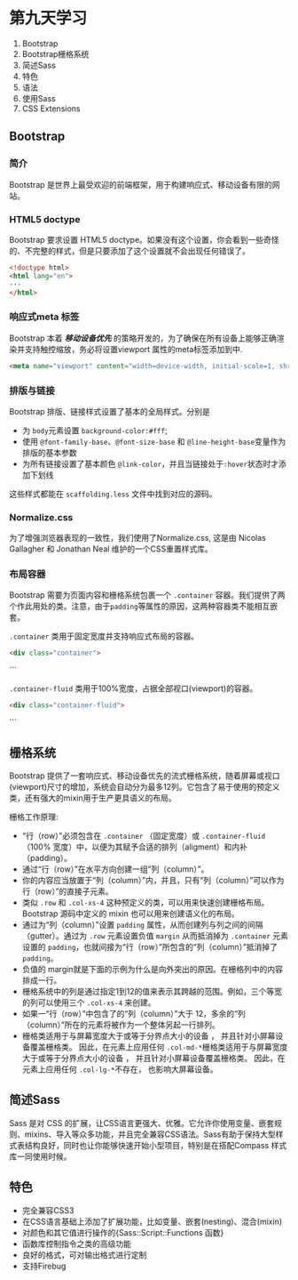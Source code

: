 # 第九天学习

1. Bootstrap 
2. Bootstrap栅格系统
3. 简述Sass
4. 特色
5. 语法
6. 使用Sass
7. CSS Extensions

## Bootstrap

### 简介

Bootstrap 是世界上最受欢迎的前端框架，用于构建响应式、移动设备有限的网站。

### HTML5 doctype

Bootstrap 要求设置 HTML5 doctype。如果没有这个设置，你会看到一些奇怪的、不完整的样式，但是只要添加了这个设置就不会出现任何错误了。

```html
<!doctype html>
<html lang="en">
···
</html>
```

### 响应式meta 标签

Bootstrap 本着 ***移动设备优先*** 的策略开发的，为了确保在所有设备上能够正确渲染并支持触控缩放，务必将设置viewport 属性的meta标签添加到<head>中.

```html
<meta name="viewport" content="width=device-width, initial-scale=1, shrink-to-fit=no">
```

### 排版与链接

Bootstrap 排版、链接样式设置了基本的全局样式。分别是

* 为 `body`元素设置 `background-color:#fff`;
* 使用 `@font-family-base`、`@font-size-base` 和 `@line-height-base`变量作为排版的基本参数
* 为所有链接设置了基本颜色 `@link-color`，并且当链接处于`:hover`状态时才添加下划线

这些样式都能在 `scaffolding.less` 文件中找到对应的源码。

### Normalize.css

为了增强浏览器表现的一致性，我们使用了Normalize.css, 这是由 Nicolas Gallagher 和 Jonathan Neal 维护的一个CSS重置样式库。

### 布局容器

Bootstrap 需要为页面内容和栅格系统包裹一个 `.container` 容器。我们提供了两个作此用处的类。注意，由于`padding`等属性的原因，这两种容器类不能相互嵌套。

`.container` 类用于固定宽度并支持响应式布局的容器。

```html
<div class="container">
  ```
</div>
```

`.container-fluid` 类用于100%宽度，占据全部视口(viewport)的容器。

```html
<div class="container-fluid">
 ```
</div>
```

## 栅格系统

Bootstrap 提供了一套响应式、移动设备优先的流式栅格系统，随着屏幕或视口(viewport)尺寸的增加，系统会自动分为最多12列。它包含了易于使用的预定义类，还有强大的mixin用于生产更具语义的布局。

栅格工作原理:

* “行（row）”必须包含在 `.container` （固定宽度）或 `.container-fluid` （100% 宽度）中，以便为其赋予合适的排列（aligment）和内补（padding）。
* 通过“行（row）”在水平方向创建一组“列（column）”。
* 你的内容应当放置于“列（column）”内，并且，只有“列（column）”可以作为行（row）”的直接子元素。
* 类似 `.row` 和 `.col-xs-4` 这种预定义的类，可以用来快速创建栅格布局。Bootstrap 源码中定义的 mixin 也可以用来创建语义化的布局。
* 通过为“列（column）”设置 `padding` 属性，从而创建列与列之间的间隔（gutter）。通过为 `.row` 元素设置负值 `margin` 从而抵消掉为 `.container` 元素设置的 `padding`，也就间接为“行（row）”所包含的“列（column）”抵消掉了`padding`。
* 负值的 margin就是下面的示例为什么是向外突出的原因。在栅格列中的内容排成一行。
* 栅格系统中的列是通过指定1到12的值来表示其跨越的范围。例如，三个等宽的列可以使用三个 `.col-xs-4` 来创建。
* 如果一“行（row）”中包含了的“列（column）”大于 12，多余的“列（column）”所在的元素将被作为一个整体另起一行排列。
* 栅格类适用于与屏幕宽度大于或等于分界点大小的设备 ， 并且针对小屏幕设备覆盖栅格类。 因此，在元素上应用任何 `.col-md-*`栅格类适用于与屏幕宽度大于或等于分界点大小的设备 ， 并且针对小屏幕设备覆盖栅格类。 因此，在元素上应用任何 `.col-lg-*`不存在， 也影响大屏幕设备。

## 简述Sass

Sass 是对 CSS 的扩展，让CSS语言更强大、优雅。它允许你使用变量、嵌套规则、mixins、导入等众多功能，并且完全兼容CSS语法。Sass有助于保持大型样式表结构良好，同时也让你能够快速开始小型项目，特别是在搭配Compass 样式库一同使用时候。

## 特色

* 完全兼容CSS3
* 在CSS语言基础上添加了扩展功能，比如变量、嵌套(nesting)、混合(mixin)
* 对颜色和其它值进行操作的{Sass::Script::Functions 函数}
* 函数库控制指令之类的高级功能
* 良好的格式，可对输出格式进行定制
* 支持Firebug

